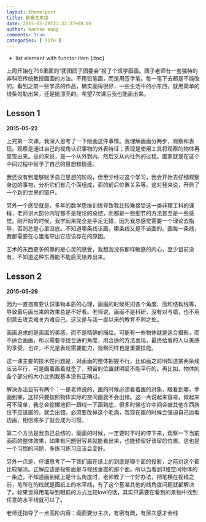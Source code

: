 ```yaml
---
layout: theme:post
title: 新概念素描
date: 2015-05-29T23:32:27+08:00
author: Wantee Wang
comments: true
categories: [ life ]
---
```



* list element with functor item
{:toc}

上周开始在798里面的“团团团子团委会”报了个班学画画。团子老师有一套独特的非科班传统教授画画的方法。不用铅笔画，而是用签字笔。每一笔下去都是不能改的。看到之前一些学员的作品，确实画得很好，一些生活中的小东西，就用简单的线条勾勒出来，还是挺漂亮的。希望7次课后我也能画出来。

## Lesson 1

**2015-05-22**

上完第一次课，我深入思考了一下绘画这件事情。我理解画画分两步，观察和表现。观察是通过自己的视角认识事物的外表特征；表现是使用工具将观察的物体再呈现出来。总的来说，是一个从外到内，然后又从内往外的过程。画家就是在这个中间过程中赋予了自己的思想和情感。

我还没有到能够赋予自己思想的阶段，但至少经过这个学习，我会开始去仔细观察身边的事物，分析它们有几个面组成，面的前后位置关系等。这对我来说，开启了一个新的世界的窗户。

另外一个感受就是，多年的数学思维训练导致我比较难接受这一类非理工科的课程，老师讲大部分内容都不是理论的总结，而都是一些细节的方法甚至是一些感觉。刚开始的时候，我学起来完全是手足无措，因为我总感觉需要一个理论去指导，否则总是心里没底。不知道哪条线该画，哪条线又是不该画的。画每一条线，我都需要在心里推导出它应该存在的原因。

艺术的东西更多的靠的是心灵的感受，我想我没有那样敏感的内心，至少目前没有，不知道这种东西能不能后天培养出来。

## Lesson 2

**2015-05-29**

因为一直抱有要认识事物本质的心理，画画的时候死扣各个角度、面和结构线等，导致最后画出来的效果总是不好看。老师说，画画不是科研，没有对与错，也不用刻意去攻克难关为难自己。这又是与我一直以来的教育不同之处。

画画追求的是画面的美感，而不是精确的描绘。可能有一些物体就是适合摄影，而不适合画画，所以需要寻找合适的角度，用合适的方法表现，最终给看的人以美感的享受。也许，不光是表现需要能力，观察同样也是重要技能。

这一课主要的技术性问题是，对画面的整体把握不行。比如画之前明知道某两条线应该平行，可是画着画着就歪了，预留的位置就明显不能平行的。再比如，物体的各个部分的大小比例我基本没有正确过。

解决办法目前有两个：一是老师说的，画的时候必须看着画的对象，眼看到哪，手画到哪，这样只要按照物体实际的空间画就不会出错。这一点说起来容易，做起来可不简单，我总会偷懒地把一跟线一下画到底，很多时候也许中间会被其他东西挡住不应该画的，就会出错。必须要改掉这个毛病，我现在画的时候会强迫自己边看边画，相信练多了就会成为习惯。

第二个方法是我自己总结的，画画的时候，一定要时不时的停下来，观察一下当前画面的整体效果，如果有问题很容易就能看出来，也能预留好该留的位置。这也是一个习惯的问题，多练习练习应该会变好。

另外一点是，仔细思考了一下我们画在纸上的到底是哪个面的投影，之前对这个都比较糊涂。正解应该是投影面是与视线垂直的那个面。所以当看到3维空间物体的一条边，不知道画到纸上是什么角度时，老师教了一个好办法，把笔横在视线之前，笔所在的线就是画纸上的水平线，有了这个基准其他的线角度问题就都解决了。如果觉得用笔举到眼前的方式比较low的话，其实只需要在看到的景物中找到任意的水平线就可以了。

老师还指导了一点高阶内容：画面要分主次，有密有疏，有层次感才会线
